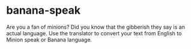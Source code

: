 # banana-speak
Are you a fan of minions? Did you know that the gibberish they say is an actual language. Use the translator to convert your text from English to Minion speak or Banana language.
